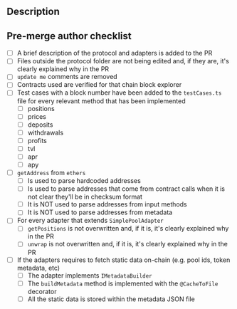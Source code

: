 ## **Description**

<!--
Write a short description of the changes included in this pull request. Include relevant links to the protocol docs
-->

## **Pre-merge author checklist**

- [ ] A brief description of the protocol and adapters is added to the PR
- [ ] Files outside the protocol folder are not being edited and, if they are, it's clearly explained why in the PR
- [ ] `update me` comments are removed
- [ ] Contracts used are verified for that chain block explorer
- [ ] Test cases with a block number have been added to the `testCases.ts` file for every relevant method that has been implemented
  - [ ] positions
  - [ ] prices
  - [ ] deposits
  - [ ] withdrawals
  - [ ] profits
  - [ ] tvl
  - [ ] apr
  - [ ] apy
- [ ] `getAddress` from `ethers`
  - [ ] Is used to parse hardcoded addresses
  - [ ] Is used to parse addresses that come from contract calls when it is not clear they'll be in checksum format
  - [ ] It is NOT used to parse addresses from input methods
  - [ ] It is NOT used to parse addresses from metadata
- [ ] For every adapter that extends `SimplePoolAdapter`
  - [ ] `getPositions` is not overwritten and, if it is, it's clearly explained why in the PR
  - [ ] `unwrap` is not overwritten and, if it is, it's clearly explained why in the PR
- [ ] If the adapters requires to fetch static data on-chain (e.g. pool ids, token metadata, etc)
  - [ ] The adapter implements `IMetadataBuilder`
  - [ ] The `buildMetadata` method is implemented with the `@CacheToFile` decorator
  - [ ] All the static data is stored within the metadata JSON file
